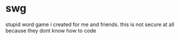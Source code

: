 # swg
stupid word game i created for me and friends. this is not secure at all because they dont know how to code
